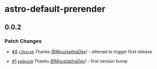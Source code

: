 # astro-default-prerender

## 0.0.2

### Patch Changes

- [#4](https://github.com/MoustaphaDev/astro-default-prerender/pull/4) [`c2baceb`](https://github.com/MoustaphaDev/astro-default-prerender/commit/c2baceb22f54f01e6ccb38b6517e4fc7e0ef35de) Thanks [@MoustaphaDev](https://github.com/MoustaphaDev)! - attempt to trigger first release

- [#1](https://github.com/MoustaphaDev/astro-default-prerender/pull/1) [`ee0eaa9`](https://github.com/MoustaphaDev/astro-default-prerender/commit/ee0eaa9c1d70ddf97b1bb5793ecc7d52fb7f7254) Thanks [@MoustaphaDev](https://github.com/MoustaphaDev)! - first version bump
